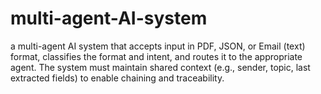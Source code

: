 # multi-agent-AI-system
a multi-agent AI system that accepts input in PDF, JSON, or Email (text) format, classifies the format and intent, and routes it to the appropriate agent. The system must maintain shared context (e.g., sender, topic, last extracted fields) to enable chaining and traceability.
